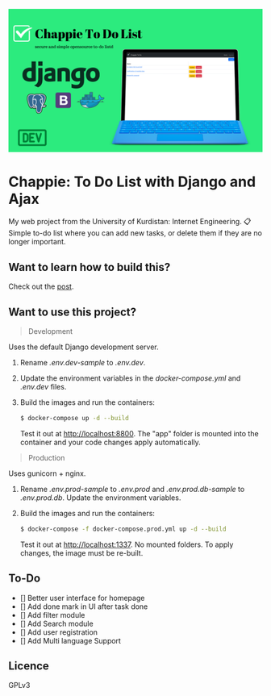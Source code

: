 ![alt text](./Chappie_To_Do.png)

# Chappie: To Do List with Django and Ajax
My web project from the University of Kurdistan: Internet Engineering. 📋 Simple to-do list where you can add new tasks, or delete them if they are no longer important.


## Want to learn how to build this?

Check out the [post](https://testdriven.io/dockerizing-django-with-postgres-gunicorn-and-nginx).

## Want to use this project?

> Development

Uses the default Django development server.

1. Rename *.env.dev-sample* to *.env.dev*.
1. Update the environment variables in the *docker-compose.yml* and *.env.dev* files.
1. Build the images and run the containers:

    ```sh
    $ docker-compose up -d --build
    ```

    Test it out at [http://localhost:8800](http://localhost:8800). The "app" folder is mounted into the container and your code changes apply automatically.

> Production

Uses gunicorn + nginx.

1. Rename *.env.prod-sample* to *.env.prod* and *.env.prod.db-sample* to *.env.prod.db*. Update the environment variables.
1. Build the images and run the containers:

    ```sh
    $ docker-compose -f docker-compose.prod.yml up -d --build
    ```

    Test it out at [http://localhost:1337](http://localhost:1337). No mounted folders. To apply changes, the image must be re-built.

## To-Do
- [] Better user interface for homepage
- [] Add done mark in UI after task done
- [] Add filter module 
- [] Add Search module
- [] Add user registration
- [] Add Multi language Support

## Licence
GPLv3
